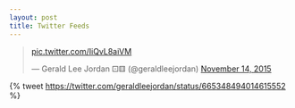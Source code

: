 ```yaml
---
layout: post
title: Twitter Feeds
---
```


<blockquote class="twitter-tweet" lang="en"><p lang="und" dir="ltr"><a href="https://t.co/IiQvL8aiVM">pic.twitter.com/IiQvL8aiVM</a></p>&mdash; Gerald Lee Jordan ⚀⚅ (@geraldleejordan) <a href="https://twitter.com/geraldleejordan/status/665348494014615552">November 14, 2015</a></blockquote>
<script async src="//platform.twitter.com/widgets.js" charset="utf-8"></script>

{% tweet https://twitter.com/geraldleejordan/status/665348494014615552 %}

